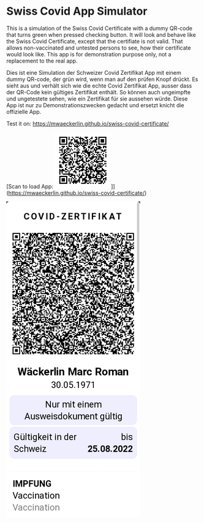 # Swiss Covid App Simulator

This is a simulation of the Swiss Covid Certificate with a dummy QR-code that turns green when pressed checking button. It will look and behave like the Swiss Covid Certificate, except that the certifiate is not valid. That allows non-vaccinated and untested persons to see, how their certificate would look like. This app is for demonstration purpose only, not a replacement to the real app.

Dies ist eine Simulation der Schweizer Covid Zertifikat App mit einem dummy QR-code, der grün wird, wenn man auf den prüfen Knopf drückt. Es sieht aus und verhält sich wie die echte Covid Zertifikat App, ausser dass der QR-Code kein gültiges Zertifikat enthält. So können auch ungeimpfte und ungetestete sehen, wie ein Zertifikat für sie aussehen würde. Diese App ist nur zu Demonstrationszwecken gedacht und ersetzt knicht die offizielle App.

Test it on: https://mwaeckerlin.github.io/swiss-covid-certificate/

[Scan to load App: ![scan to load app](url.png)]](https://mwaeckerlin.github.io/swiss-covid-certificate/)

![Screenshot](screenshot.png)